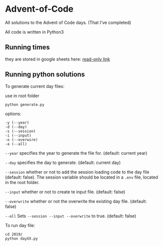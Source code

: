 # Advent-of-Code

All solutions to the Advent of Code days. (That I've completed)

All code is written in Python3

## Running times

they are stored in google sheets here: 
[read-only link](https://docs.google.com/spreadsheets/d/1ZAO14ONV_PkkaCCdpb2raCiHng1Zp0MSVFr3sX6cdSw/edit?usp=sharing)

## Running python solutions

To generate current day files:

use in root folder

```shell script
python generate.py
```

options:

```shell script
-y (--year)
-d (--day)
-s (--session)
-i (--input)
-o (--overwire)
-a (--all)
```

`--year` specifies the year to generate the file for. (default: current year)

`--day` specifies the day to generate. (default: current day)

`--session` whether or not to add the session loading code to the day file (default: false). The session variable should
be located in a `.env` file, located in the root folder.

`--input` whether or not to create te input file. (default: false)

`--overwrite` whether or not the overwrite the existing day file. (default: false)

`--all` Sets `--session --input --overwrite` to true. (default: false)

To run day file:

```shell script
cd 2019/
python dayXX.py
```
